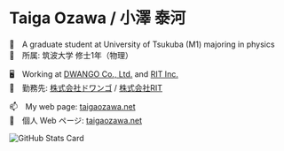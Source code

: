 # Taiga Ozawa / 小澤 泰河

🌱　A graduate student at University of Tsukuba (M1) majoring in physics<br>
🔭　所属: 筑波大学 修士1年（物理）

🖥　Working at [DWANGO Co., Ltd.](en.dwango.co.jp) and [RIT Inc.](rit-inc.co.jp)<br>
💬　勤務先: [株式会社ドワンゴ](dwango.co.jp) / [株式会社RIT](rit-inc.co.jp)

📫　My web page: [taigaozawa.net](taigaozawa.net)<br>
👀　個人 Web ページ: [taigaozawa.net](taigaozawa.net)

![GitHub Stats Card](https://github-readme-stats.vercel.app/api?username=taigaozawa&theme=cobalt)

<!--
**taigaozawa/taigaozawa** is a ✨ _special_ ✨ repository because its `README.md` (this file) appears on your GitHub profile.

Here are some ideas to get you started:

- 🔭 I’m currently working on ...
- 🌱 I’m currently learning ...
- 👯 I’m looking to collaborate on ...
- 🤔 I’m looking for help with ...
- 💬 Ask me about ...
- 📫 How to reach me: ...
- 😄 Pronouns: ...
- ⚡ Fun fact: ...
-->
